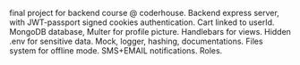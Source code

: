 final project for backend course @ coderhouse.
Backend express server, with JWT-passport signed cookies authentication.
Cart linked to userId.
MongoDB database, Multer for profile picture.
Handlebars for views.
Hidden .env for sensitive data.
Mock, logger, hashing, documentations.
Files system for offline mode.
SMS+EMAIL notifications. Roles.
